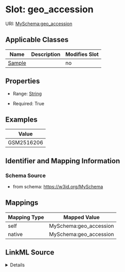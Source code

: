 

# Slot: geo_accession



URI: [MySchema:geo_accession](https://w3id.org/MySchemageo_accession)



<!-- no inheritance hierarchy -->





## Applicable Classes

| Name | Description | Modifies Slot |
| --- | --- | --- |
| [Sample](Sample.md) |  |  no  |







## Properties

* Range: [String](String.md)

* Required: True






## Examples

| Value |
| --- |
| GSM2516206 |

## Identifier and Mapping Information







### Schema Source


* from schema: https://w3id.org/MySchema




## Mappings

| Mapping Type | Mapped Value |
| ---  | ---  |
| self | MySchema:geo_accession |
| native | MySchema:geo_accession |




## LinkML Source

<details>
```yaml
name: geo_accession
examples:
- value: GSM2516206
from_schema: https://w3id.org/MySchema
rank: 1000
identifier: true
alias: geo_accession
domain_of:
- Sample
range: string
required: true

```
</details>